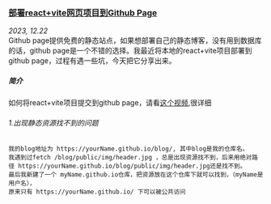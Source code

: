 ### [部署react+vite网页项目到Github Page](https://plusw.github.io/blog/#article/article02react_githubPage)
*2023, 12.22*  
    Github page提供免费的静态站点，如果想部署自己的静态博客，没有用到数据库的话，github page是一个不错的选择。我最近将本地的react+vite项目部署到github page，过程有遇一些坑，今天把它分享出来。  
##### 简介
如何将react+vite项目提交到github page，请看[这个视频](https://www.youtube.com/watch?v=XhoWXhyuW_I),很详细
###### 1.出现静态资源找不到的问题
    我的blog地址为 https://yourName.github.io/blog/, 其中blog是我的仓库名。  
    我遇到过fetch /blog/public/img/header.jpg ，总是出现资源找不到，后来用绝对路径 https://yourName.github.io/blog/public/img/header.jpg还是找不到。  
    最后我新建了一个 myName.github.io仓库，把资源放在这个仓库下就可以找到，（myName是用户名），  
    原来只有 https://yourName.github.io/ 下可以被公共访问
 